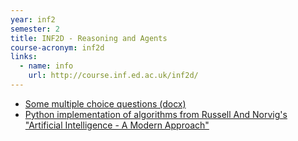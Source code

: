 ```yaml
---
year: inf2
semester: 2
title: INF2D - Reasoning and Agents
course-acronym: inf2d
links:
  - name: info
    url: http://course.inf.ed.ac.uk/inf2d/
---
```


- [Some multiple choice questions (docx)](/resources/inf2d/inf2d_sortedMCQ.docx)
- [Python implementation of algorithms from Russell And Norvig's "Artificial Intelligence - A Modern Approach"
](https://github.com/aimacode/aima-python)
